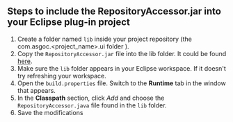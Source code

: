 Steps to include the RepositoryAccessor.jar into your Eclipse plug-in project
------------

1. Create a folder named `lib` inside your project repository (the com.asgoc.<project_name>.ui folder ).
2. Copy the `RepositoryAccessor.jar` file into the lib folder. It could be found [here](https://github.com/sivaraam/RepositoryAccessor/blob/master/dist/RepositoryAccessor.jar).
3. Make sure the `lib` folder appears in your Eclipse workspace. If it doesn't try refreshing your workspace.
4. Open the `build.properties` file. Switch to the **Runtime** tab in the window that appears.
5. In the **Classpath** section, click *Add* and choose the `RepositoryAccessor.java` file found in the `lib` folder.
6. Save the modifications
